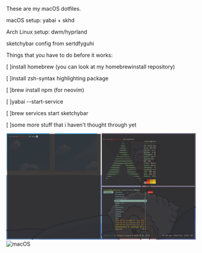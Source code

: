 These are my macOS dotfiles.

macOS setup: yabai + skhd

Arch Linux setup: dwm/hyprland

sketchybar config from sertdfyguhi

Things that you have to do before it works:

[ ]install homebrew (you can look at my homebrewinstall repository)

[ ]install zsh-syntax highlighting package

[ ]brew install npm (for neovim)

[ ]yabai --start-service

[ ]brew services start sketchybar

[ ]some more stuff that i haven't thought through yet

![Arch Linux](https://github.com/rxzheng/dotfiles/blob/main/archscreenshot.png)
![macOS](https://github.com/rxzheng/dotfiles/blob/main/macosscreenshot.png)
